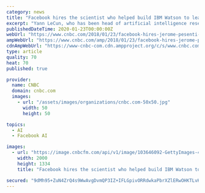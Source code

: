 ```yaml
---
category: news
title: "Facebook hires the scientist who helped build IBM Watson to lead A.I. expansion"
excerpt: "Yann LeCun, who has been head of artificial intelligence research at Facebook since joining in late 2013, is becoming the company's chief artificial intelligence scientist. Facebook has hired a ..."
publishedDateTime: 2020-01-23T00:00:00Z
webUrl: "https://www.cnbc.com/2018/01/23/facebook-hires-jerome-pesenti-as-new-vp-of-ai.html"
ampWebUrl: "https://www.cnbc.com/amp/2018/01/23/facebook-hires-jerome-pesenti-as-new-vp-of-ai.html"
cdnAmpWebUrl: "https://www-cnbc-com.cdn.ampproject.org/c/s/www.cnbc.com/amp/2018/01/23/facebook-hires-jerome-pesenti-as-new-vp-of-ai.html"
type: article
quality: 70
heat: 70
published: true

provider:
  name: CNBC
  domain: cnbc.com
  images:
    - url: "/assets/images/organizations/cnbc.com-50x50.jpg"
      width: 50
      height: 50

topics:
  - AI
  - Facebook AI

images:
  - url: "https://image.cnbcfm.com/api/v1/image/103646092-GettyImages-467504926r.jpg?v=1532564114"
    width: 2000
    height: 1334
    title: "Facebook hires the scientist who helped build IBM Watson to lead A.I. expansion"

secured: "9dMh95+ZuN4ZrQ4s9WwAvgDvmQP3IZ+IFLGpivORRdwkaPbrXZlERwOHKTLvK8GZzxOUCrP59BVzru/0wB7AJQT9uAQFkD/NRhAz6pJ//p2WzoM8n/YTcVkhboV+6A/E0J0S+DWa1BzINxhiwI29ngyaNDz9iofkrsaUWx8PVjA2yhqT0r75gI4d0y7G+UTrtE9Fp1j7G9P7aEjJDTSf0eAU5KvnRnXk1gJB4MPzON1uSR0GV829DC9TLCuhLo4ITMI2MbrQnUC+2EaB+jca/Afo+nRFXW8ifjCvChLCESYO41L350mNINYjPiXEzspI;vapT1QzNr5dDEmIMP6bWdQ=="
---
```


